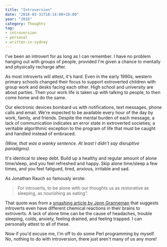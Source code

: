 ```yaml
---
title: "Introversion"
date: "2016-03-31T18:14:00+10:00"
year: "2016"
category: Thoughts
tag:
- introversion
- personal
- written-in-sydney
---
```

I've been an introvert for as long as I can remember. I have no problem hanging out with groups of people, provided I'm given a chance to mentally and physically recharge after. 

As most introverts will attest, it's hard. Even in the early 1990s, western primary schools changed their focus to support extroverted children with group work and desks facing each other. High school and university are about parties. Then your work life is taken up with talking to people, to then come home and do the same.

Our electronic devices bombard us with notifications, text messages, phone calls and email. We're expected to be available every hour of the day by work, family, and friends. Despite the mental burden of each message, a lack of communication indicates an error state in extroverted societies; a veritable algorithmic exception to the program of life that must be caught and handled instead of embraced. 

<p style="font-style:italic">(Wow, that was a wanky sentence. At least I didn’t say disruptive paradigms).</p>

It's identical to sleep debt. Build up a healthy and regular amount of alone time/sleep, and you feel refreshed and happy. Skip alone time/sleep a few times, and you feel fatigued, tired, anxious, irritable and sad.

As Jonathan Rauch so famously wrote:

> For introverts, to be alone with our thoughts us as restorative as sleeping, as nourishing as eating".

That quote was from a [smashing article by Jenn Granneman] that suggests introverts even have different chemical reactions in their brains to extroverts. A lack of alone time can be the cause of headaches, trouble sleeping, colds, anxiety, feeling drained, and feeling trapped. I can personally attest to all of these. 

Now if you'd excuse me, I'm off to do some Perl programming by myself. No, nothing to do with introversion, there just aren't many of us any more!

[smashing article by Jenn Granneman]: http://introvertdear.com/2015/07/14/introverts-alone-time-science-marti-olsen-laney/
